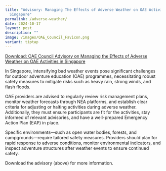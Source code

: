```yaml
---
title: "Advisory: Managing The Effects of Adverse Weather on OAE Activities in
  Singapore"
permalink: /adverse-weather/
date: 2024-10-17
layout: post
description: ""
image: /images/OAE_Council_Favicon.png
variant: tiptap
---
```

<p><a href="/files/oae_council_advisory_on_adverse_weather_for_oae_programme_providers.pdf" rel="noopener nofollow" target="_blank">Download: </a>
<a href="/files/Folio_1__OAE_Council_Advisory_on_Adverse_Weather_for_OAE_Programme_Providers__Revised_.pdf" rel="noopener nofollow" target="_blank">OAE Council Advisory on Managing the Effects of Adverse Weather on OAE
Activities in Singapore</a>
</p>
<p>In Singapore, intensifying bad weather events pose significant challenges
for outdoor adventure education (OAE) programmes, necessitating robust
safety measures to mitigate risks such as heavy rain, strong winds, and
flash floods.</p>
<p>OAE providers are advised to regularly review risk management plans, monitor
weather forecasts through NEA platforms, and establish clear criteria for
adjusting or halting activities during adverse weather. Additionally, they
must ensure participants are fit for the activities, stay informed of relevant
advisories, and have a well-prepared Emergency Action Plan (EAP) in place.</p>
<p>Specific environments—such as open water bodies, forests, and campgrounds—require
tailored safety measures. Providers should plan for rapid response to adverse
conditions, monitor environmental indicators, and inspect adventure structures
after weather events to ensure continued safety.</p>
<p>Download the advisory (above) for more information.</p>
<p></p>